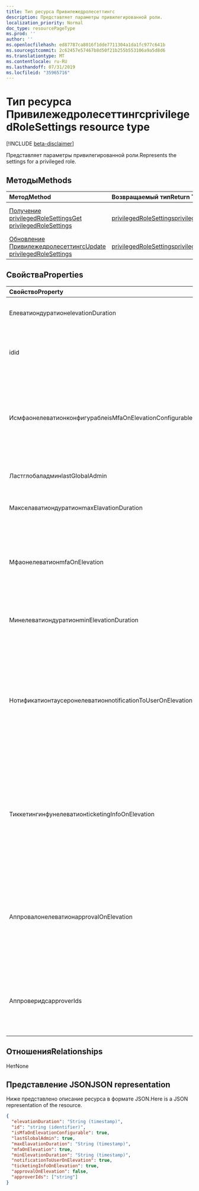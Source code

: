 ```yaml
---
title: Тип ресурса Привилежедролесеттингс
description: Представляет параметры привилегированной роли.
localization_priority: Normal
doc_type: resourcePageType
ms.prod: ''
author: ''
ms.openlocfilehash: ed87787ca8016f1dde7711304a1da1fc977c641b
ms.sourcegitcommit: 2c62457e57467b8d50f21b255b553106a9a5d8d6
ms.translationtype: MT
ms.contentlocale: ru-RU
ms.lasthandoff: 07/31/2019
ms.locfileid: "35965716"
---
```

# <a name="privilegedrolesettings-resource-type"></a><span data-ttu-id="81927-103">Тип ресурса Привилежедролесеттингс</span><span class="sxs-lookup"><span data-stu-id="81927-103">privilegedRoleSettings resource type</span></span>

[!INCLUDE [beta-disclaimer](../../includes/beta-disclaimer.md)]

<span data-ttu-id="81927-104">Представляет параметры привилегированной роли.</span><span class="sxs-lookup"><span data-stu-id="81927-104">Represents the settings for a privileged role.</span></span>


## <a name="methods"></a><span data-ttu-id="81927-105">Методы</span><span class="sxs-lookup"><span data-stu-id="81927-105">Methods</span></span>

| <span data-ttu-id="81927-106">Метод</span><span class="sxs-lookup"><span data-stu-id="81927-106">Method</span></span>           | <span data-ttu-id="81927-107">Возвращаемый тип</span><span class="sxs-lookup"><span data-stu-id="81927-107">Return Type</span></span>    |<span data-ttu-id="81927-108">Описание</span><span class="sxs-lookup"><span data-stu-id="81927-108">Description</span></span>|
|:---------------|:--------|:----------|
|[<span data-ttu-id="81927-109">Получение privilegedRoleSettings</span><span class="sxs-lookup"><span data-stu-id="81927-109">Get privilegedRoleSettings</span></span>](../api/privilegedrolesettings-get.md) | [<span data-ttu-id="81927-110">privilegedRoleSettings</span><span class="sxs-lookup"><span data-stu-id="81927-110">privilegedRoleSettings</span></span>](privilegedrolesettings.md) |<span data-ttu-id="81927-111">Чтение свойств и связей объекта Привилежедролесеттингс.</span><span class="sxs-lookup"><span data-stu-id="81927-111">Read properties and relationships of privilegedRoleSettings object.</span></span>|
|[<span data-ttu-id="81927-112">Обновление Привилежедролесеттингс</span><span class="sxs-lookup"><span data-stu-id="81927-112">Update privilegedRoleSettings</span></span>](../api/privilegedrolesettings-update.md) | [<span data-ttu-id="81927-113">privilegedRoleSettings</span><span class="sxs-lookup"><span data-stu-id="81927-113">privilegedRoleSettings</span></span>](privilegedrolesettings.md) |<span data-ttu-id="81927-114">Обновление объекта Привилежедролесеттингс.</span><span class="sxs-lookup"><span data-stu-id="81927-114">Update privilegedRoleSettings object.</span></span>|
## <a name="properties"></a><span data-ttu-id="81927-115">Свойства</span><span class="sxs-lookup"><span data-stu-id="81927-115">Properties</span></span>
| <span data-ttu-id="81927-116">Свойство</span><span class="sxs-lookup"><span data-stu-id="81927-116">Property</span></span>     | <span data-ttu-id="81927-117">Тип</span><span class="sxs-lookup"><span data-stu-id="81927-117">Type</span></span>   |<span data-ttu-id="81927-118">Описание</span><span class="sxs-lookup"><span data-stu-id="81927-118">Description</span></span>|
|:---------------|:--------|:----------|
|<span data-ttu-id="81927-119">Елеватиондуратион</span><span class="sxs-lookup"><span data-stu-id="81927-119">elevationDuration</span></span>|<span data-ttu-id="81927-120">duration</span><span class="sxs-lookup"><span data-stu-id="81927-120">duration</span></span>|<span data-ttu-id="81927-121">Продолжительность активации роли.</span><span class="sxs-lookup"><span data-stu-id="81927-121">The duration when the role is activated.</span></span>|
|<span data-ttu-id="81927-122">id</span><span class="sxs-lookup"><span data-stu-id="81927-122">id</span></span>|<span data-ttu-id="81927-123">string</span><span class="sxs-lookup"><span data-stu-id="81927-123">string</span></span>| <span data-ttu-id="81927-124">Уникальный идентификатор для параметров роли.</span><span class="sxs-lookup"><span data-stu-id="81927-124">The unique identifier for the role settings.</span></span> <span data-ttu-id="81927-125">Только для чтения.</span><span class="sxs-lookup"><span data-stu-id="81927-125">Read-only.</span></span>|
|<span data-ttu-id="81927-126">Исмфаонелеватионконфигурабле</span><span class="sxs-lookup"><span data-stu-id="81927-126">isMfaOnElevationConfigurable</span></span>|<span data-ttu-id="81927-127">boolean</span><span class="sxs-lookup"><span data-stu-id="81927-127">boolean</span></span>|<span data-ttu-id="81927-128">**значение true** , если мфаонелеватион является настраиваемым.</span><span class="sxs-lookup"><span data-stu-id="81927-128">**true** if mfaOnElevation is configurable.</span></span> <span data-ttu-id="81927-129">**false** , если мфаонелеватион не является настраиваемым.</span><span class="sxs-lookup"><span data-stu-id="81927-129">**false** if mfaOnElevation is not configurable.</span></span>|
|<span data-ttu-id="81927-130">Ластглобаладмин</span><span class="sxs-lookup"><span data-stu-id="81927-130">lastGlobalAdmin</span></span>|<span data-ttu-id="81927-131">boolean</span><span class="sxs-lookup"><span data-stu-id="81927-131">boolean</span></span>|<span data-ttu-id="81927-132">Только для внутреннего использования.</span><span class="sxs-lookup"><span data-stu-id="81927-132">Internal used only.</span></span>|
|<span data-ttu-id="81927-133">Макселаватиондуратион</span><span class="sxs-lookup"><span data-stu-id="81927-133">maxElavationDuration</span></span>|<span data-ttu-id="81927-134">duration</span><span class="sxs-lookup"><span data-stu-id="81927-134">duration</span></span>|<span data-ttu-id="81927-135">Максимальный срок для активированной роли.</span><span class="sxs-lookup"><span data-stu-id="81927-135">Maximal duration for the activated role.</span></span>|
|<span data-ttu-id="81927-136">Мфаонелеватион</span><span class="sxs-lookup"><span data-stu-id="81927-136">mfaOnElevation</span></span>|<span data-ttu-id="81927-137">boolean</span><span class="sxs-lookup"><span data-stu-id="81927-137">boolean</span></span>|<span data-ttu-id="81927-138">**значение true** , если для активации роли требуется mfa.</span><span class="sxs-lookup"><span data-stu-id="81927-138">**true** if MFA is required to activate the role.</span></span> <span data-ttu-id="81927-139">**false** , если MFA не требуется для активации роли.</span><span class="sxs-lookup"><span data-stu-id="81927-139">**false** if MFA is not required to activate the role.</span></span>|
|<span data-ttu-id="81927-140">Минелеватиондуратион</span><span class="sxs-lookup"><span data-stu-id="81927-140">minElevationDuration</span></span>|<span data-ttu-id="81927-141">duration</span><span class="sxs-lookup"><span data-stu-id="81927-141">duration</span></span>|<span data-ttu-id="81927-142">Минимальная длительность для активированной роли.</span><span class="sxs-lookup"><span data-stu-id="81927-142">Minimal duration for the activated role.</span></span>|
|<span data-ttu-id="81927-143">Нотификатионтаусеронелеватион</span><span class="sxs-lookup"><span data-stu-id="81927-143">notificationToUserOnElevation</span></span>|<span data-ttu-id="81927-144">boolean</span><span class="sxs-lookup"><span data-stu-id="81927-144">boolean</span></span>|<span data-ttu-id="81927-145">**имеет значение true** , если вы отправляете уведомление конечному пользователю при активации роли.</span><span class="sxs-lookup"><span data-stu-id="81927-145">**true** if send notification to the end user when the role is activated.</span></span> <span data-ttu-id="81927-146">**значение false** , если уведомление не отправляется при активации роли.</span><span class="sxs-lookup"><span data-stu-id="81927-146">**false** if do not send notification when the role is activated.</span></span>|
|<span data-ttu-id="81927-147">Тиккетингинфунелеватион</span><span class="sxs-lookup"><span data-stu-id="81927-147">ticketingInfoOnElevation</span></span>|<span data-ttu-id="81927-148">boolean</span><span class="sxs-lookup"><span data-stu-id="81927-148">boolean</span></span>|<span data-ttu-id="81927-149">**имеет значение true** , если при активации роли требуются сведения о билетах.</span><span class="sxs-lookup"><span data-stu-id="81927-149">**true** if the ticketing information is required when activate the role.</span></span> <span data-ttu-id="81927-150">**false** , если при активации роли не требуются сведения о билетах.</span><span class="sxs-lookup"><span data-stu-id="81927-150">**false** if the ticketing information is not required when activate the role.</span></span>|
|<span data-ttu-id="81927-151">Аппровалонелеватион</span><span class="sxs-lookup"><span data-stu-id="81927-151">approvalOnElevation</span></span>|<span data-ttu-id="81927-152">boolean</span><span class="sxs-lookup"><span data-stu-id="81927-152">boolean</span></span>|<span data-ttu-id="81927-153">**имеет значение true** , если при активации роли необходимо выполнить утверждение.</span><span class="sxs-lookup"><span data-stu-id="81927-153">**true** if the approval is required when activate the role.</span></span> <span data-ttu-id="81927-154">**false** , если при активации роли не нужно утверждать.</span><span class="sxs-lookup"><span data-stu-id="81927-154">**false** if the approval is not required when activate the role.</span></span>|
|<span data-ttu-id="81927-155">Аппроверидс</span><span class="sxs-lookup"><span data-stu-id="81927-155">approverIds</span></span>| <span data-ttu-id="81927-156">string collection</span><span class="sxs-lookup"><span data-stu-id="81927-156">string collection</span></span> |<span data-ttu-id="81927-157">Список идентификаторов утверждения, если для активации необходимо утверждение.</span><span class="sxs-lookup"><span data-stu-id="81927-157">List of Approval ids, if approval is required for activation.</span></span>|

## <a name="relationships"></a><span data-ttu-id="81927-158">Отношения</span><span class="sxs-lookup"><span data-stu-id="81927-158">Relationships</span></span>
<span data-ttu-id="81927-159">Нет</span><span class="sxs-lookup"><span data-stu-id="81927-159">None</span></span>


## <a name="json-representation"></a><span data-ttu-id="81927-160">Представление JSON</span><span class="sxs-lookup"><span data-stu-id="81927-160">JSON representation</span></span>

<span data-ttu-id="81927-161">Ниже представлено описание ресурса в формате JSON.</span><span class="sxs-lookup"><span data-stu-id="81927-161">Here is a JSON representation of the resource.</span></span>

<!-- {
  "blockType": "resource",
  "optionalProperties": [

  ],
  "@odata.type": "microsoft.graph.privilegedRoleSettings"
}-->

```json
{
  "elevationDuration": "String (timestamp)",
  "id": "string (identifier)",
  "isMfaOnElevationConfigurable": true,
  "lastGlobalAdmin": true,
  "maxElavationDuration": "String (timestamp)",
  "mfaOnElevation": true,
  "minElevationDuration": "String (timestamp)",
  "notificationToUserOnElevation": true,
  "ticketingInfoOnElevation": true,
  "approvalOnElevation": false,
  "approverIds": ["string"]
}

```

<!-- uuid: 8fcb5dbc-d5aa-4681-8e31-b001d5168d79
2015-10-25 14:57:30 UTC -->
<!--
{
  "type": "#page.annotation",
  "description": "privilegedRoleSettings resource",
  "keywords": "",
  "section": "documentation",
  "tocPath": "",
  "suppressions": []
}
-->
